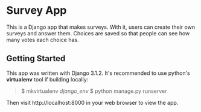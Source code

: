 # Survey App

This is a Django app that makes surveys. With it, users can create their own surveys and answer them. Choices are saved so that people can see how many votes each choice has.

## Getting Started

This app was written with Django 3.1.2. It's recommended to use python's **virtualenv** tool if building locally:

> $ mkvirtualenv *django_env*
> $ python manage.py runserver

Then visit http://localhost:8000 in your web browser to view the app. 

